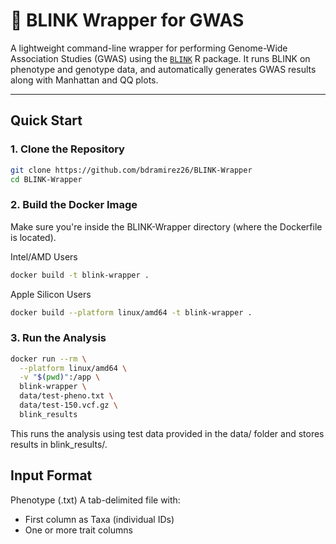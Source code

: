 # 🌾 BLINK Wrapper for GWAS

A lightweight command-line wrapper for performing Genome-Wide Association Studies (GWAS) using the [`BLINK`](https://github.com/YaoZhou89/BLINK) R package. It runs BLINK on phenotype and genotype data, and automatically generates GWAS results along with Manhattan and QQ plots.

---

##  Quick Start

### 1. Clone the Repository

```bash
git clone https://github.com/bdramirez26/BLINK-Wrapper
cd BLINK-Wrapper
```

### 2. Build the Docker Image

Make sure you're inside the BLINK-Wrapper directory (where the Dockerfile is located).

Intel/AMD Users
```bash
docker build -t blink-wrapper .
```

Apple Silicon Users
```bash
docker build --platform linux/amd64 -t blink-wrapper .
```

### 3. Run the Analysis
```bash
docker run --rm \
  --platform linux/amd64 \
  -v "$(pwd)":/app \
  blink-wrapper \
  data/test-pheno.txt \
  data/test-150.vcf.gz \
  blink_results
```
This runs the analysis using test data provided in the data/ folder and stores results in blink_results/.

## Input Format
Phenotype (.txt)
A tab-delimited file with:

- First column as Taxa (individual IDs)
-  One or more trait columns
